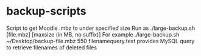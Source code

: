 # backup-scripts
Script to get Moodle .mbz to under specified size
Run as ./large-backup.sh [file.mbz] [maxsize (in MB, no suffix)]
For example ./large-backup.sh ~/Desktop/backup-file.mbz 550
filenamequery.text provides MySQL query to retrieve filenames of deleted files 
